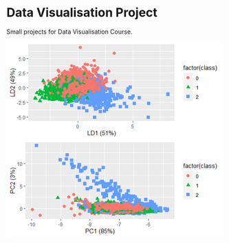 # Data Visualisation Project

Small projects for Data Visualisation Course.

![Alt text](https://github.com/Leszczon/projekt-wizualizacja/blob/master/PCAvsLDA/Ilustracje/PCAvsLDA.png "PCA vs LDA")
